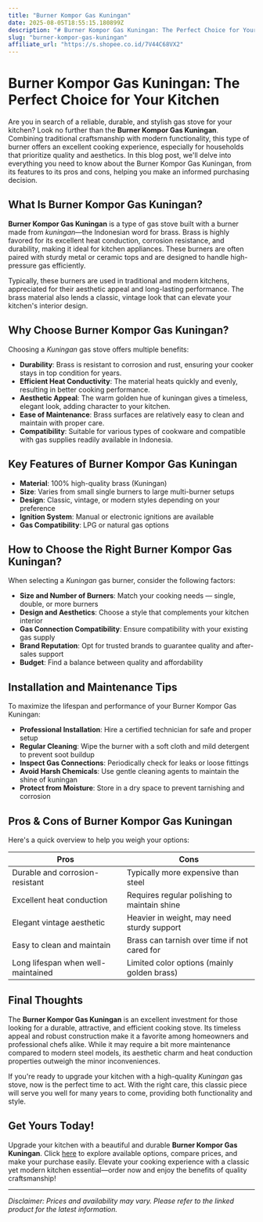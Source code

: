 ```yaml
---
title: "Burner Kompor Gas Kuningan"
date: 2025-08-05T18:55:15.180899Z
description: "# Burner Kompor Gas Kuningan: The Perfect Choice for Your Kitchen..."
slug: "burner-kompor-gas-kuningan"
affiliate_url: "https://s.shopee.co.id/7V44C68VX2"
---
```

# Burner Kompor Gas Kuningan: The Perfect Choice for Your Kitchen

Are you in search of a reliable, durable, and stylish gas stove for your kitchen? Look no further than the **Burner Kompor Gas Kuningan**. Combining traditional craftsmanship with modern functionality, this type of burner offers an excellent cooking experience, especially for households that prioritize quality and aesthetics. In this blog post, we'll delve into everything you need to know about the Burner Kompor Gas Kuningan, from its features to its pros and cons, helping you make an informed purchasing decision.

## What Is Burner Kompor Gas Kuningan?

**Burner Kompor Gas Kuningan** is a type of gas stove built with a burner made from *kuningan*—the Indonesian word for brass. Brass is highly favored for its excellent heat conduction, corrosion resistance, and durability, making it ideal for kitchen appliances. These burners are often paired with sturdy metal or ceramic tops and are designed to handle high-pressure gas efficiently.

Typically, these burners are used in traditional and modern kitchens, appreciated for their aesthetic appeal and long-lasting performance. The brass material also lends a classic, vintage look that can elevate your kitchen's interior design.

## Why Choose Burner Kompor Gas Kuningan?

Choosing a *Kuningan* gas stove offers multiple benefits:

- **Durability**: Brass is resistant to corrosion and rust, ensuring your cooker stays in top condition for years.
- **Efficient Heat Conductivity**: The material heats quickly and evenly, resulting in better cooking performance.
- **Aesthetic Appeal**: The warm golden hue of kuningan gives a timeless, elegant look, adding character to your kitchen.
- **Ease of Maintenance**: Brass surfaces are relatively easy to clean and maintain with proper care.
- **Compatibility**: Suitable for various types of cookware and compatible with gas supplies readily available in Indonesia.

## Key Features of Burner Kompor Gas Kuningan

- **Material**: 100% high-quality brass (Kuningan)
- **Size**: Varies from small single burners to large multi-burner setups
- **Design**: Classic, vintage, or modern styles depending on your preference
- **Ignition System**: Manual or electronic ignitions are available
- **Gas Compatibility**: LPG or natural gas options

## How to Choose the Right Burner Kompor Gas Kuningan?

When selecting a *Kuningan* gas burner, consider the following factors:

- **Size and Number of Burners**: Match your cooking needs — single, double, or more burners
- **Design and Aesthetics**: Choose a style that complements your kitchen interior
- **Gas Connection Compatibility**: Ensure compatibility with your existing gas supply
- **Brand Reputation**: Opt for trusted brands to guarantee quality and after-sales support
- **Budget**: Find a balance between quality and affordability

## Installation and Maintenance Tips

To maximize the lifespan and performance of your Burner Kompor Gas Kuningan:

- **Professional Installation**: Hire a certified technician for safe and proper setup
- **Regular Cleaning**: Wipe the burner with a soft cloth and mild detergent to prevent soot buildup
- **Inspect Gas Connections**: Periodically check for leaks or loose fittings
- **Avoid Harsh Chemicals**: Use gentle cleaning agents to maintain the shine of kuningan
- **Protect from Moisture**: Store in a dry space to prevent tarnishing and corrosion

## Pros & Cons of Burner Kompor Gas Kuningan

Here's a quick overview to help you weigh your options:

| Pros                                | Cons                                   |
|-------------------------------------|----------------------------------------|
| Durable and corrosion-resistant   | Typically more expensive than steel  |
| Excellent heat conduction           | Requires regular polishing to maintain shine |
| Elegant vintage aesthetic           | Heavier in weight, may need sturdy support |
| Easy to clean and maintain          | Brass can tarnish over time if not cared for |
| Long lifespan when well-maintained | Limited color options (mainly golden brass) |

## Final Thoughts

The **Burner Kompor Gas Kuningan** is an excellent investment for those looking for a durable, attractive, and efficient cooking stove. Its timeless appeal and robust construction make it a favorite among homeowners and professional chefs alike. While it may require a bit more maintenance compared to modern steel models, its aesthetic charm and heat conduction properties outweigh the minor inconveniences.

If you're ready to upgrade your kitchen with a high-quality *Kuningan* gas stove, now is the perfect time to act. With the right care, this classic piece will serve you well for many years to come, providing both functionality and style.

## Get Yours Today!

Upgrade your kitchen with a beautiful and durable **Burner Kompor Gas Kuningan**. Click [here](https://s.shopee.co.id/7V44C68VX2) to explore available options, compare prices, and make your purchase easily. Elevate your cooking experience with a classic yet modern kitchen essential—order now and enjoy the benefits of quality craftsmanship!

---

*Disclaimer: Prices and availability may vary. Please refer to the linked product for the latest information.*